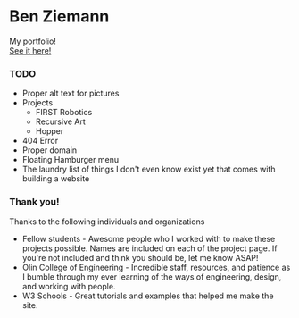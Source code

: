 # Ben Ziemann
My portfolio! </br>
[See it here!](https://zneb97.github.io)  

### TODO
* Proper alt text for pictures
* Projects
    * FIRST Robotics
    * Recursive Art
    * Hopper
* 404 Error
* Proper domain
* Floating Hamburger menu
* The laundry list of things I don't even know exist yet that comes with building a website

### Thank you!
Thanks to the following individuals and organizations
* Fellow students - Awesome people who I worked with to make these projects possible. 
Names are included on each of the project page. If you're not included and think you should be, let me know ASAP!
* Olin College of Engineering - Incredible staff, resources, and patience as I bumble through my ever learning of
the ways of engineering, design, and working with people.
* W3 Schools - Great tutorials and examples that helped me make the site.
